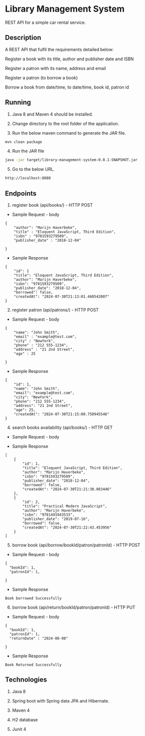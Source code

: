 # Library Management System
REST API for a simple car rental service.
 
## Description

A REST API that fulfil the requirements detailed below:

Register a book with its title, author and publisher date and ISBN

Register a patron with its name, address and email 

Register a patron (to borrow a book)

Borrow a book from date/time, to date/time, book id, patron id

## Running

1. Java 8 and Maven 4 should be installed.

2. Change directory to the root folder of the application.

3. Run the below maven command to generate the JAR file.

```bash
mvn clean package
```

4. Run the JAR file

```bash
java -jar target/library-management-system-0.0.1-SNAPSHOT.jar
```

5. Go to the below URL.

```bash
http://localhost:8080
```

## Endpoints

1. register book (api/books/) - HTTP POST

- Sample Request - body

```
{
    "author": "Marijn Haverbeke",
    "title" : "Eloquent JavaScript, Third Edition",
    "isbn" : "9781593279509",
    "publisher_date" : "2018-12-04"

}
```

- Sample Response

```
{
    "id": 1
    "title": "Eloquent JavaScript, Third Edition",
    "author": "Marijn Haverbeke",
    "isbn": "9781593279509",
    "publisher_date": "2018-12-04",
    "borrowed": false,
    "createdAt": "2024-07-30T21:13:01.468542007"
}
```

2. register patron (api/patrons/) - HTTP POST

- Sample Request - body

```
{
    "name": "John Smith",
    "email" : "example@test.com",
    "city" : "NewYork",
    "phone" : "212 555-1234",
    "address" : "21 2nd Street",
    "age" : 25

}
```

- Sample Response

```
{
    "id": 1,
    "name": "John Smith",
    "email": "example@test.com",
    "city": "NewYork",
    "phone": "212 555-1234",
    "address": "21 2nd Street",
    "age": 25,
    "createdAt": "2024-07-30T21:15:00.750945546"
}
```

4. search books availability (api/books/) - HTTP GET

- Sample Request - body

- Sample Response

```
[
    {
        "id": 1,
        "title": "Eloquent JavaScript, Third Edition",
        "author": "Marijn Haverbeke",
        "isbn": "9781593279509",
        "publisher_date": "2018-12-04",
        "borrowed": false,
        "createdAt": "2024-07-30T21:21:30.083446"
    },
    {
        "id": 2,
        "title": "Practical Modern JavaScript",
        "author": "Marijn Haverbeke",
        "isbn": "9781491943533",
        "publisher_date": "2019-07-16",
        "borrowed": false,
        "createdAt": "2024-07-30T21:22:43.453956"
    }
]
```

5. borrow book (api/borrow/bookId/patron/patronId) - HTTP POST

- Sample Request - body

```
{
  "bookId": 1,
  "patronId": 1,
 
}
```

- Sample Response

```
Book borrowed Successfully
```
6. borrow book (api/return/bookId/patron/patronId) - HTTP PUT

- Sample Request - body

```
{
  "bookId": 1,
  "patronId": 1,
  "returnDate" : "2024-08-08"
 
}
```

- Sample Response

```
Book Returned Successfully
```

## Technologies

1. Java 8

2. Spring boot with Spring data JPA and Hibernate.

3. Maven 4

4. H2 database

5. Junit 4

